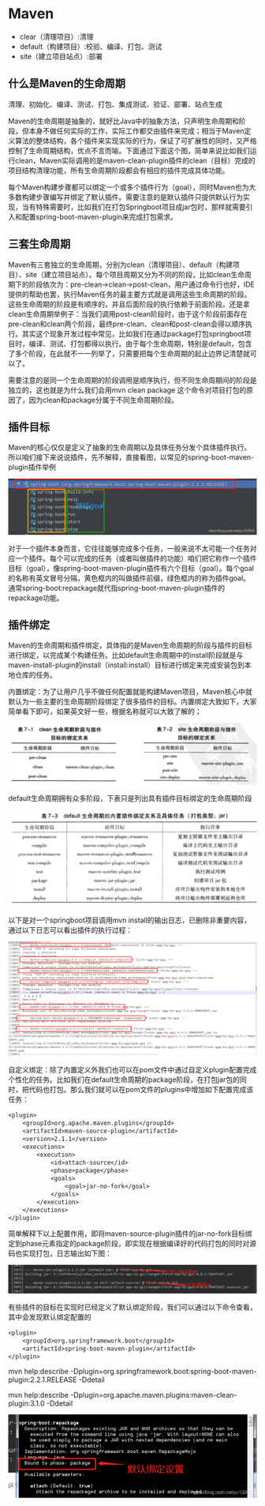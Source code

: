 # Maven

- clear（清理项目）:清理
- default（构建项目）:校验、编译、打包、测试
- site（建立项目站点）:部署

## 什么是Maven的生命周期

清理、初始化、编译、测试、打包、集成测试、验证、部署、站点生成

Maven的生命周期是抽象的，就好比Java中的抽象方法，只声明生命周期和阶段，但本身不做任何实际的工作，实际工作都交由插件来完成；相当于Maven定义算法的整体结构，各个插件来实现实际的行为，保证了可扩展性的同时，又严格控制了生命周期结构，优点不言而喻。下面通过下面这个图，简单来说比如我们运行clean，Maven实际调用的是maven-clean-plugin插件的clean（目标）完成的项目结构清理功能，所有生命周期阶段都会有相应的插件完成具体功能。

每个Maven构建步骤都可以绑定一个或多个插件行为（goal），同时Maven也为大多数构建步骤编写并绑定了默认插件。需要注意的是默认插件只提供默认行为实现，当有特殊需要时，比如我们在打包Springboot项目成jar包时，那样就需要引入和配置spring-boot-maven-plugin来完成打包需求。

## 三套生命周期

Maven有三套独立的生命周期，分别为clean（清理项目）、default（构建项目）、site（建立项目站点）。每个项目周期又分为不同的阶段，比如clean生命周期下的阶段依次为：pre-clean->clean->post-clean，用户通过命令行也好，IDE提供的帮助也罢，执行Maven任务的最主要方式就是调用这些生命周期的阶段。这些生命周期的阶段是有顺序的，并且后面阶段的执行依赖于前面阶段。还是拿clean生命周期举例子：当我们调用post-clean阶段时，由于这个阶段前面存在pre-clean和clean两个阶段，最终pre-clean、clean和post-clean会得以顺序执行。其实这个现象开发过程中常见，比如我们在通过package打包springboot项目时，编译、测试、打包都得以执行。由于每个生命周期，特别是default，包含了多个阶段，在此就不一一列举了，只需要把每个生命周期的起止边界记清楚就可以了。

需要注意的是同一个生命周期的阶段调用是顺序执行，但不同生命周期间的阶段是独立的，这也就是为什么我们会用mvn clean package 这个命令对项目打包的原因了，因为clean和package分属于不同生命周期阶段。

## 插件目标

Maven的核心仅仅是定义了抽象的生命周期以及具体任务分发个具体插件执行。所以咱们接下来说说插件，先不解释，直接看图，以常见的spring-boot-maven-plugin插件举例

![stickPicture.png](./assets/1690945780537-stickPicture.png)

对于一个插件本身而言，它往往能够完成多个任务，一般来说不太可能一个任务对应一个插件。每个可以完成的任务（或者叫做插件的功能）咱们把它称作一个插件目标（goal），像spring-boot-maven-plugin插件有六个目标（goal）。每个goal的名称有英文冒号分隔，黄色框内的叫做插件前缀，绿色框内的称为插件goal。通常spring-boot:repackage就代指spring-boot-maven-plugin插件的repackage功能。

## 插件绑定

Maven的生命周期和插件绑定，具体指的是Maven生命周期的阶段与插件的目标进行绑定，以完成某个构建任务。比如default生命周期中的install阶段就是与maven-install-plugin的install（install:install）目标进行绑定来完成安装包到本地仓库的任务。

内置绑定：为了让用户几乎不做任何配置就能构建Maven项目，Maven核心中就默认为一些主要的生命周期阶段绑定了很多插件的目标。内置绑定大致如下，大家简单看下即可，如果英文好一些，根据名称就可以大致了解的；

![stickPicture.png](./assets/stickPicture.png)

default生命周期拥有众多阶段，下表只是列出具有插件目标绑定的生命周期阶段

![stickPicture.png](./assets/1690944748345-stickPicture.png)

以下是对一个springboot项目调用mvn install的输出日志，已删除非重要内容，通过以下日志可以看出插件的执行过程：

![stickPicture.png](./assets/1690944794852-stickPicture.png)

自定义绑定：除了内置定义外我们也可以在pom文件中通过自定义plugin配置完成个性化的任务。比如我们在default生命周期的package阶段，在打包jar包的同时，把代码也打包。那么我们就可以在pom文件的plugins中增加如下配置完成该任务：

```
<plugin>
    <groupId>org.apache.maven.plugins</groupId>
    <artifactId>maven-source-plugin</artifactId>
    <version>2.1.1</version>
    <executions>
        <execution>
            <id>attach-source</id>
            <phase>package</phase>
            <goals>
                <goal>jar-no-fork</goal>
            </goals>
        </execution>
    </executions>
</plugin>
```

简单解释下以上配置作用，即将maven-source-plugin插件的jar-no-fork目标绑定到phase元素指定的package阶段，即实现在根据编译好的代码打包的同时对源码也实现打包，日志输出如下图：

![stickPicture.png](./assets/1690945011741-stickPicture.png)

有些插件的目标在实现时已经定义了默认绑定阶段，我们可以通过以下命令查看，其中会发现默认绑定配置的

```
<plugin>
    <groupId>org.springframework.boot</groupId>
    <artifactId>spring-boot-maven-plugin</artifactId>
</plugin>
```

mvn help:describe -Dplugin=org.springframework.boot:spring-boot-maven-plugin:2.2.1.RELEASE -Ddetail

mvn help:describe -Dplugin=org.apache.maven.plugins:maven-clean-plugin:3.1.0 -Ddetail

![stickPicture.png](./assets/1690946011260-stickPicture.png)
